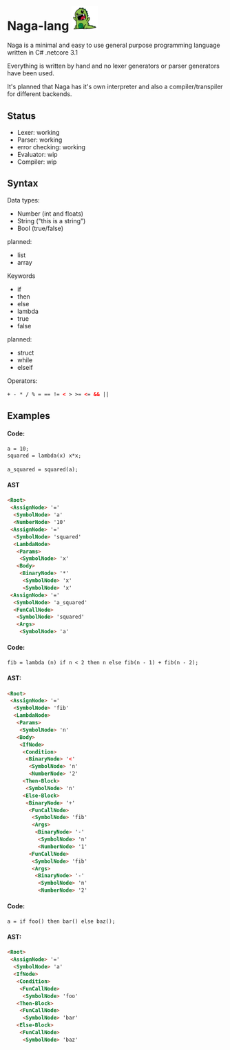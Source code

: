 


# Naga-lang <img src="https://github.com/RednibCoding/Naga-lang/blob/master/res/naga_icon.png" width="60"> 
Naga is a minimal and easy to use general purpose programming language written in C# .netcore 3.1

Everything is written by hand and no lexer generators or parser generators have been used.

It's planned that Naga has it's own interpreter and also a compiler/transpiler for different backends.


## Status
- Lexer: working
- Parser: working
- error checking: working
- Evaluator: wip
- Compiler: wip

## Syntax

Data types:
- Number (int and floats)
- String ("this is a string")
- Bool (true/false)

planned:
- list
- array

Keywords
- if
- then
- else
- lambda
- true
- false

planned:
- struct
- while
- elseif

Operators:
```html
+ - * / % = == != < > >= <= && ||
```
## Examples
#### Code:
	a = 10;
	squared = lambda(x) x*x;

	a_squared = squared(a);
#### AST
```html
<Root>
 <AssignNode> '='
  <SymbolNode> 'a'
  <NumberNode> '10'
 <AssignNode> '='
  <SymbolNode> 'squared'
  <LambdaNode>
   <Params>
    <SymbolNode> 'x'
   <Body>
    <BinaryNode> '*'
     <SymbolNode> 'x'
     <SymbolNode> 'x'
 <AssignNode> '='
  <SymbolNode> 'a_squared'
  <FunCallNode>
   <SymbolNode> 'squared'
   <Args>
    <SymbolNode> 'a'
```
#### Code:
    fib = lambda (n) if n < 2 then n else fib(n - 1) + fib(n - 2);
#### AST:
```html
<Root>
 <AssignNode> '='
  <SymbolNode> 'fib'
  <LambdaNode>
   <Params>
    <SymbolNode> 'n'
   <Body>
    <IfNode>
     <Condition>
      <BinaryNode> '<'
       <SymbolNode> 'n'
       <NumberNode> '2'
     <Then-Block>
      <SymbolNode> 'n'
     <Else-Block>
      <BinaryNode> '+'
       <FunCallNode>
        <SymbolNode> 'fib'
        <Args>
         <BinaryNode> '-'
          <SymbolNode> 'n'
          <NumberNode> '1'
       <FunCallNode>
        <SymbolNode> 'fib'
        <Args>
         <BinaryNode> '-'
          <SymbolNode> 'n'
          <NumberNode> '2'
 ```
#### Code:
    a = if foo() then bar() else baz();
#### AST:
 ```html
<Root>
  <AssignNode> '='
   <SymbolNode> 'a'
   <IfNode>
    <Condition>
     <FunCallNode>
      <SymbolNode> 'foo'
    <Then-Block>
     <FunCallNode>
      <SymbolNode> 'bar'
    <Else-Block>
     <FunCallNode>
      <SymbolNode> 'baz'
```
 
